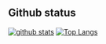 ## Github status
[![github stats](https://github-readme-stats.vercel.app/api?username=mrbadri&&card_width=900px)](https://github.com/anuraghazra/github-readme-stats)
[![Top Langs](https://github-readme-stats.vercel.app/api/top-langs/?username=mrbadri&layout=compact)](https://github.com/arminnacl/github-readme-stats)
